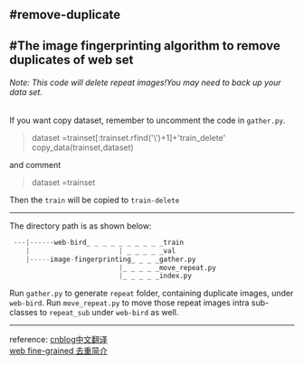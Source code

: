 #remove-duplicate
---
#The image fingerprinting algorithm to remove duplicates of web set
---
###### Note: This code will delete repeat images!You may need to back up your data set.

If you want copy dataset, remember to uncomment the code in `gather.py`. 
>dataset =trainset[:trainset.rfind('\\')+1]+'train_delete'      
>copy_data(trainset,dataset)  

and comment 
>dataset =trainset

Then the `train` will be copied to `train-delete`

------

The directory path is as shown below:  
```python
 ---|------web-bird_ _ _ _ _ _ _ _ _ _train
    |                      | _ _ _ _ _val  
    |-----image-fingerprinting_ _ _ _gather.py  
                           |_ _ _ _ _move_repeat.py  
                           |_ _ _ _ _index.py  
```

Run ` gather.py ` to generate `repeat` folder, containing duplicate images, under `web-bird`.
Run `move_repeat.py` to move those repeat images intra sub-classes to `repeat_sub` under `web-bird` as well.

------------
reference: 
[cnblog中文翻译](https://www.cnblogs.com/wing1995/p/4471034.html)   
[web fine-grained 去重简介](http://note.youdao.com/noteshare?id=07d47b895298c58c6c0ffc11833741c8)
